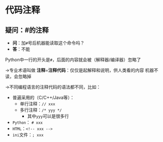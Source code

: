 # 代码注释

## 疑问：#的注释

* **问**：加`#`号后机器能读取这个命令吗？
* **答**：不能

Python中一行的开头是`#`，后面的内容就会被（解释器/编译器）忽略了

->专业术语叫做 **注释**=**注释代码**：仅仅是起解释和说明，供人类看的内容 机器不读，会忽略掉

->不同编程语言的注释代码的语法都不同，比如：

* 普遍采用的（C/C++/Java等）：
    * 单行注释：`// xxx`
    * 多行注释：`/* yyy */`
      * 其中`yyy`可以是很多行
* `Python`： `# xxx`
* `HTML`：`<!-- xxx -->`
* `ini`文件：`; xxx`
